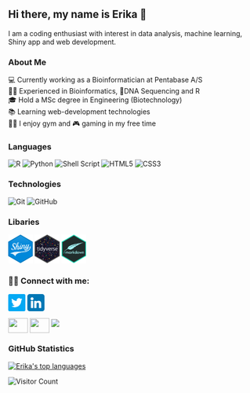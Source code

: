 ## Hi there, my name is Erika 👋

<p>
I am a coding enthusiast with interest in data analysis, machine learning, Shiny app and web development.
</p>

### About Me
💻 Currently working as a Bioinformatician at Pentabase A/S
<br>
👨‍💻 Experienced in Bioinformatics, 🧬DNA Sequencing and R
<br>
🎓 Hold a MSc degree in Engineering (Biotechnology)
<br>
📚 Learning web-development technologies
<br>
🏋️‍♀️ I enjoy gym and 🎮 gaming in my free time



### Languages

![R](https://img.shields.io/badge/r-%23276DC3.svg?style=for-the-badge&logo=r&logoColor=white) ![Python](https://img.shields.io/badge/python-3670A0?style=for-the-badge&logo=python&logoColor=ffdd54) ![Shell Script](https://img.shields.io/badge/shell_script-%23121011.svg?style=for-the-badge&logo=gnu-bash&logoColor=white) 
![HTML5](https://img.shields.io/badge/HTML5-E34F26?style=for-the-badge&logo=html5&logoColor=white) ![CSS3](https://img.shields.io/badge/CSS3-1572B6?style=for-the-badge&logo=css3&logoColor=white)

### Technologies
![Git](https://img.shields.io/badge/git-%23F05033.svg?style=for-the-badge&logo=git&logoColor=white) ![GitHub](https://img.shields.io/badge/github-%23121011.svg?style=for-the-badge&logo=github&logoColor=white)

### Libaries
<p>
<img src="badges/shiny.png" style = "width: 10%;"/>
<img src="badges/tidyverse.png" style = "width: 10%;"/>
<img src="badges/rmarkdown.png" style = "width: 10%;"/>
</p>

### 🤝🔗 Connect with me:
<p align="left">

<a href="https://twitter.com/erikadva" target="blank"><img align="center" src="socials/twitter.png" alt="Follow me on Twitter" height="35" width="35" /></a>
<a href="https://www.linkedin.com/in/erika-dvarionaite/" target="blank"><img align="center" src="socials/linkedin.png" alt="Connect with me on LinkedIn" height="35" width="35" /></a>

</p>

<a href="https://twitter.com/erikadva" target="blank"><img align="center" src="https://cdn.jsdelivr.net/npm/simple-icons@3.0.1/icons/twitter.svg" alt="" height="30" width="40" /></a>
<a href="https://www.linkedin.com/in/erika-dvarionaite/" target="blank"><img align="center" src="https://cdn.jsdelivr.net/npm/simple-icons@3.0.1/icons/linkedin.svg" alt="" height="30" width="40" /></a>
<a href="https://twitter.com/erikadva" ><img src="https://img.shields.io/twitter/follow/erikadva.svg?style=social" /> </a>

### GitHub Statistics

[![Erika's top languages](https://github-readme-stats.vercel.app/api/top-langs/?username=ErikaDva&theme=blue-green)](https://github.com/anuraghazra/github-readme-stats)

![Visitor Count](https://visitor-badge.glitch.me/badge?page_id=ErikaDva)
